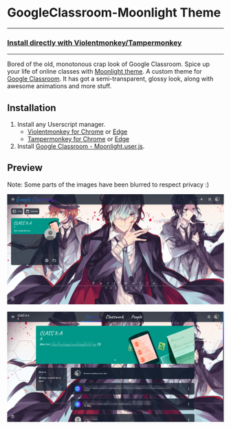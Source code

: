 # GoogleClassroom-Moonlight Theme
___
### [Install directly with Violentmonkey/Tampermonkey](https://greasyfork.org/scripts/426414-google-classroom-moonlight/code/Google%20Classroom%20-%20Moonlight.user.js)
___

Bored of the old, monotonous crap look of Google Classroom. Spice up your life of online classes with [Moonlight theme](https://github.com/Risuleia/GoogleClassroom-Moonlight/). A custom theme for [Google Classroom](https://classroom.google.com/). It has got a semi-transparent, glossy look, along with awesome animations and more stuff.

## Installation
1. Install any Userscript manager.
	* [Violentmonkey for Chrome](https://chrome.google.com/webstore/detail/violent-monkey/jinjaccalgkegednnccohejagnlnfdag) or [Edge](https://microsoftedge.microsoft.com/addons/detail/eeagobfjdenkkddmbclomhiblgggliao)
	* [Tampermonkey for Chrome](https://chrome.google.com/webstore/detail/dhdgffkkebhmkfjojejmpbldmpobfkfo) or [Edge](https://microsoftedge.microsoft.com/addons/detail/tampermonkey/iikmkjmpaadaobahmlepeloendndfphd)
2. Install [Google Classroom - Moonlight.user.js](https://github.com/Risuleia/GoogleClassroom-Moonlight/raw/main/Google%20Classroom%20-%20Moonlight.user.js).

## Preview
Note: Some parts of the images have been blurred to respect privacy :)

![Google Classroom Preview 1](images/chrome_3hNDywlsy4.png)

![Google Classroom Preview 2](images/WPxlKLBBuy.png)
